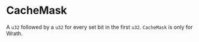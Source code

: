 # CacheMask

A `u32` followed by a `u32` for every set bit in the first `u32`.
`CacheMask` is only for Wrath.
